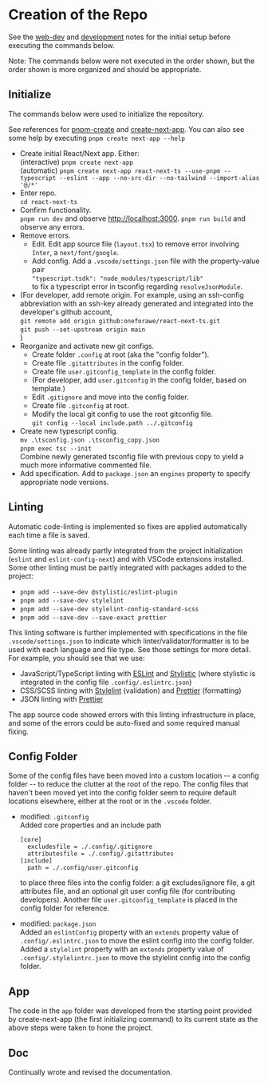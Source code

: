# Creation of the Repo

See the [web-dev](./WebDev.md) and [development](./Development.md) notes for the
initial setup before executing the commands below.

Note: The commands below were not executed in the order shown, but the order
shown is more organized and should be appropriate.

## Initialize

The commands below were used to initialize the repository.

See references for [pnpm-create](https://pnpm.io/cli/create) and
[create-next-app](https://nextjs.org/docs/pages/api-reference/create-next-app).
You can also see some help by executing `pnpm create next-app --help`

* Create initial React/Next app. Either:  
  (interactive) `pnpm create next-app`  
  (automatic) `pnpm create next-app react-next-ts --use-pnpm --typescript --eslint --app --no-src-dir --no-tailwind --import-alias '@/*'`
* Enter repo.  
  `cd react-next-ts`
* Confirm functionality.  
  `pnpm run dev` and observe <http://localhost:3000>.
  `pnpm run build` and observe any errors.
* Remove errors.
  * Edit.
    Edit app source file (`layout.tsx`) to remove error involving `Inter`, a
    `next/font/google`.
  * Add config.
    Add a `.vscode/settings.json` file with the property-value pair  
    `"typescript.tsdk": "node_modules/typescript/lib"`  
    to fix a typescript error in tsconfig regarding `resolveJsonModule`.
* (For developer, add remote origin. For example, using an ssh-config
  abbreviation with an ssh-key already generated and integrated into the
  developer's github account,  
  `git remote add origin github:oneforawe/react-next-ts.git`  
  `git push --set-upstream origin main`  
  )
* Reorganize and activate new git configs.
  * Create folder `.config` at root (aka the "config folder").
  * Create file `.gitattributes` in the config folder.
  * Create file `user.gitconfig_template` in the config folder.
  * (For developer, add `user.gitconfig` in the config folder, based on template.)
  * Edit `.gitignore` and move into the config folder.
  * Create file `.gitconfig` at root.
  * Modify the local git config to use the root gitconfig file.  
    `git config --local include.path ../.gitconfig`
* Create new typescript config.  
  `mv .\tsconfig.json .\tsconfig_copy.json`  
  `pnpm exec tsc --init`  
  Combine newly generated tsconfig file with previous copy to yield a much
  more informative commented file.
* Add specification.
  Add to `package.json` an `engines` property to specify appropriate node
  versions.

## Linting

Automatic code-linting is implemented so fixes are applied automatically each
time a file is saved.

Some linting was already partly integrated from the project initialization
(`eslint` and `eslint-config-next`) and with VSCode extensions installed.  Some
other linting must be partly integrated with packages added to the project:

* `pnpm add --save-dev @stylistic/eslint-plugin`
* `pnpm add --save-dev stylelint`
* `pnpm add --save-dev stylelint-config-standard-scss`
* `pnpm add --save-dev --save-exact prettier`

This linting software is further implemented with specifications in the file
`.vscode/settings.json` to indicate which linter/validator/formatter is to be
used with each language and file type.  See those settings for more detail.  For
example, you should see that we use:

* JavaScript/TypeScript linting with [ESLint](https://eslint.org) and
  [Stylistic](https://eslint.style/) (where stylistic is integrated in the
  config file `.config/.eslintrc.json`)
* CSS/SCSS linting with [Stylelint](https://stylelint.io) (validation) and
  [Prettier](https://prettier.io/) (formatting)
* JSON linting with [Prettier](https://prettier.io/)

The app source code showed errors with this linting infrastructure in place, and
some of the errors could be auto-fixed and some required manual fixing.

## Config Folder

Some of the config files have been moved into a custom location -- a config
folder -- to reduce the clutter at the root of the repo.  The config files that
haven't been moved yet into the config folder seem to require default locations
elsewhere, either at the root or in the `.vscode` folder.

* modified: `.gitconfig`  
  Added core properties and an include path

  ```(text)
  [core]
    excludesfile = ./.config/.gitignore
    attributesfile = ./.config/.gitattributes
  [include]
    path = ./.config/user.gitconfig
  ```

  to place three files into the config folder: a git excludes/ignore file, a git
  attributes file, and an optional git user config file (for contributing
  developers).  Another file `user.gitconfig_template` is placed in the config
  folder for reference.
* modified: `package.json`  
  Added an `eslintConfig` property with an `extends` property value of
  `.config/.eslintrc.json` to move the eslint config into the config folder.  
  Added a `stylelint` property with an `extends` property value of
  `.config/.stylelintrc.json` to move the stylelint config into the config
  folder.

## App

The code in the `app` folder was developed from the starting point provided by
create-next-app (the first initializing command) to its current state as the
above steps were taken to hone the project.

## Doc

Continually wrote and revised the documentation.
